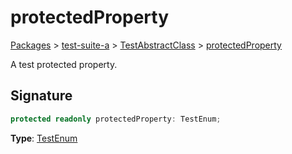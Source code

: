 # protectedProperty

[Packages](/) > [test-suite-a](/test-suite-a/) > [TestAbstractClass](/test-suite-a/testabstractclass-class/) > [protectedProperty](/test-suite-a/testabstractclass-class/protectedproperty-property)

A test protected property.

<a id="protectedproperty-signature"></a>

## Signature

```typescript
protected readonly protectedProperty: TestEnum;
```

**Type**: [TestEnum](/test-suite-a/testenum-enum/)
